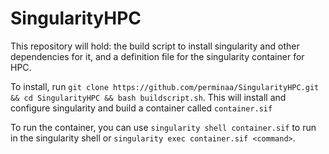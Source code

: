 # SingularityHPC
This repository will hold: the build script to install singularity and other dependencies for it, and a definition file for the singularity container for HPC.

To install, run `git clone https://github.com/perminaa/SingularityHPC.git && cd SingularityHPC && bash buildscript.sh`. This will install and configure singularity
and build a container called `container.sif`

To run the container, you can use `singularity shell container.sif` to run in the singularity shell or `singularity exec container.sif <command>`.
